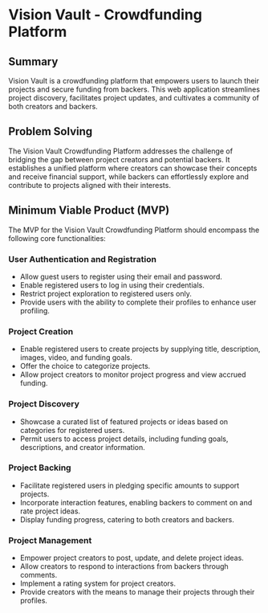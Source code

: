 # Vision Vault - Crowdfunding Platform

## Summary

Vision Vault is a crowdfunding platform that empowers users to launch their projects and secure funding from backers. This web application streamlines project discovery, facilitates project updates, and cultivates a community of both creators and backers.

## Problem Solving

The Vision Vault Crowdfunding Platform addresses the challenge of bridging the gap between project creators and potential backers. It establishes a unified platform where creators can showcase their concepts and receive financial support, while backers can effortlessly explore and contribute to projects aligned with their interests.

## Minimum Viable Product (MVP)

The MVP for the Vision Vault Crowdfunding Platform should encompass the following core functionalities:

### User Authentication and Registration

- Allow guest users to register using their email and password.
- Enable registered users to log in using their credentials.
- Restrict project exploration to registered users only.
- Provide users with the ability to complete their profiles to enhance user profiling.

### Project Creation

- Enable registered users to create projects by supplying title, description, images, video, and funding goals.
- Offer the choice to categorize projects.
- Allow project creators to monitor project progress and view accrued funding.

### Project Discovery

- Showcase a curated list of featured projects or ideas based on categories for registered users.
- Permit users to access project details, including funding goals, descriptions, and creator information.

### Project Backing

- Facilitate registered users in pledging specific amounts to support projects.
- Incorporate interaction features, enabling backers to comment on and rate project ideas.
- Display funding progress, catering to both creators and backers.

### Project Management

- Empower project creators to post, update, and delete project ideas.
- Allow creators to respond to interactions from backers through comments.
- Implement a rating system for project creators.
- Provide creators with the means to manage their projects through their profiles.
